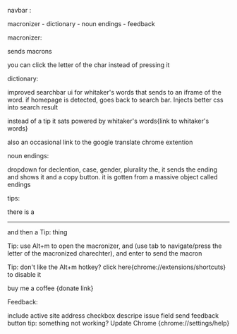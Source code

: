 navbar :

macronizer - dictionary - noun endings - feedback

macronizer:

sends macrons

you can click the letter of the char instead of pressing it 

dictionary:

improved searchbar ui for whitaker's words that sends to an iframe of the word. if homepage is detected, goes back to search bar. Injects better css into search result

instead of a tip it sats powered by whitaker's words{link to whitaker's words}

also an occasional link to the google translate chrome extention

noun endings:

dropdown for declention, case, gender, plurality the, it sends the ending and shows it and a copy button. it is gotten from a massive object called endings

tips:

there is a <hr> and then a Tip: thing

Tip: use Alt+m to open the macronizer, and (use tab to navigate/press the letter of the macronized charechter), and enter to send the macron

Tip: don't like the Alt+m hotkey? click here{chrome://extensions/shortcuts} to disable it

buy me a coffee {donate link}

Feedback:

include active site address checkbox
descripe issue field
send feedback button
tip: something not working? Update Chrome {chrome://settings/help}
